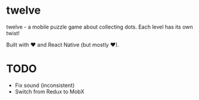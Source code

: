 # twelve
twelve - a mobile puzzle game about collecting dots. Each level has its own twist!

Built with ♥ and React Native (but mostly ♥).

# TODO
* Fix sound (inconsistent)
* Switch from Redux to MobX
